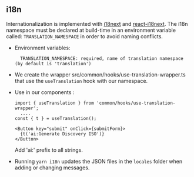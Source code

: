 ## i18n

Internationalization is implemented with [i18next](https://www.i18next.com/) and
[react-i18next](https://react.i18next.com/). The i18n namespace must be declared at build-time in an
environment variable called: `TRANSLATION_NAMESPACE` in order to avoid naming conflicts.

- Environment variables:

  ```
    TRANSLATION_NAMESPACE: required, name of translation namespace (by default is 'translation')
  ```

- We create the wrapper src/common/hooks/use-translation-wrapper.ts that use the `useTranslation`
  hook with our namespace.

- Use in our components :

  ```tsx
  import { useTranslation } from 'common/hooks/use-translation-wrapper';
    ....
  const { t } = useTranslation();

  <Button key="submit" onClick={submitForm}>
    {t('ai:Generate Discovery ISO')}
  </Button>
  ```

  Add 'ai:' prefix to all strings.

- Running `yarn i18n` updates the JSON files in the `locales` folder when adding or changing
  messages.

